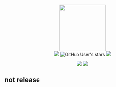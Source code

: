 <p align="center">
  <img src="https://raw.githubusercontent.com/7r0j4ncodeing/webin-toolbox/main/imgs/webin.png" height="150"><br>
<img src="https://img.shields.io/badge/Version-1.0-lime?style=for-the-badge">
<img alt="GitHub User's stars" src="https://img.shields.io/github/stars/7r0j4ncodeing/webin-toolbox?style=for-the-badge">
<img src="https://img.shields.io/github/issues/7r0j4ncodeing/webin-toolbox?color=red&style=for-the-badge">
</p>
<p align="center">
  <img src="https://img.shields.io/badge/Author-7r0j4n-blue?style=flat-square">
  <img src="https://img.shields.io/badge/Written%20In-BASH-red?style=flat-square">
</p>

## not release 
